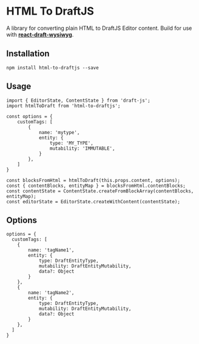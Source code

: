# HTML To DraftJS

A library for converting plain HTML to DraftJS Editor content.
Build for use with **[react-draft-wysiwyg](https://github.com/jpuri/react-draft-wysiwyg)**.

## Installation

```
npm install html-to-draftjs --save
```

## Usage
```
import { EditorState, ContentState } from 'draft-js';
import htmlToDraft from 'html-to-draftjs';

const options = {
    customTags: [
        {
            name: 'mytype', 
            entity: {
                type: 'MY_TYPE',
                mutability: 'IMMUTABLE',
            }
        },
    ]
}

const blocksFromHtml = htmlToDraft(this.props.content, options);
const { contentBlocks, entityMap } = blocksFromHtml.contentBlocks;
const contentState = ContentState.createFromBlockArray(contentBlocks, entityMap);
const editorState = EditorState.createWithContent(contentState);
```

## Options
```
options = {
  customTags: [
    {
        name: 'tagName1',
        entity: {
            type: DraftEntityType,
            mutability: DraftEntityMutability,
            data?: Object
        }
    },
    {
        name: 'tagName2',
        entity: {
            type: DraftEntityType,
            mutability: DraftEntityMutability,
            data?: Object
        }
    },
  ]
}
```